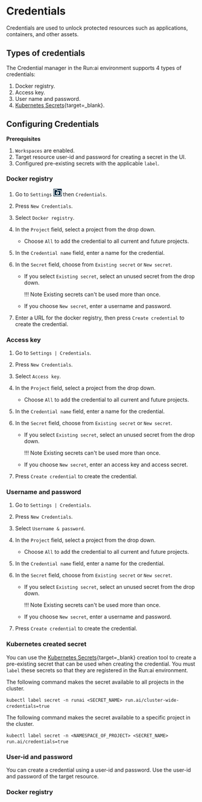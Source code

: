 # Credentials

Credentials are used to unlock protected resources such as applications, containers, and other assets.

## Types of credentials

The Credential manager in the Run:ai environment supports 4 types of credentials:

1. Docker registry.
2. Access key.
3. User name and password.
4. [Kubernetes Secrets](https://kubernetes.io/docs/concepts/configuration/secret){target=_blank}.

## Configuring Credentials

**Prerequisites**

1. `Workspaces` are enabled.
2. Target resource user-id and password for creating a secret in the UI.
3. Configured pre-existing secrets with the applicable `label`.

### Docker registry

1. Go to `Settings` ![Settings](img/settings-icon.png) then `Credentials`.
2. Press `New Credentials`.
3. Select `Docker registry`.
4. In the `Project` field, select a project from the drop down.

      * Choose `All` to add the credential to all current and future projects.

5. In the `Credential name` field, enter a name for the credential.
6. In the `Secret` field, choose from `Existing secret` or `New secret`.

      * If you select `Existing secret`, select an unused secret from the drop down.
  
        !!! Note
            Existing secrets can't be used more than once.

      * If you choose `New secret`, enter a username and password.

7. Enter a URL for the docker registry, then press `Create credential` to create the credential.

### Access key

1. Go to `Settings | Credentials`.
2. Press `New Credentials`.
3. Select `Access key`.
4. In the `Project` field, select a project from the drop down.

      * Choose `All` to add the credential to all current and future projects.

5. In the `Credential name` field, enter a name for the credential.
6. In the `Secret` field, choose from `Existing secret` or `New secret`.

      * If you select `Existing secret`, select an unused secret from the drop down.

        !!! Note
            Existing secrets can't be used more than once.  

      * If you choose `New secret`, enter an access key and access secret.

7. Press `Create credential` to create the credential.

### Username and password

1. Go to `Settings | Credentials`.
2. Press `New Credentials`.
3. Select `Username & password`.
4. In the `Project` field, select a project from the drop down.

      * Choose `All` to add the credential to all current and future projects.

5. In the `Credential name` field, enter a name for the credential.
6. In the `Secret` field, choose from `Existing secret` or `New secret`.

      * If you select `Existing secret`, select an unused secret from the drop down.
  
        !!! Note
            Existing secrets can't be used more than once.

      * If you choose `New secret`, enter a username and password.

7. Press `Create credential` to create the credential.

### Kubernetes created secret

You can use the [Kubernetes Secrets](https://kubernetes.io/docs/concepts/configuration/secret/#working-with-secrets){target=_blank}
creation tool to create a pre-existing secret that can be used when creating the credential. You must `label` these secrets so that they are registered in the Run:ai environment.

The following command makes the secret available to all projects in the cluster.

```console
kubectl label secret -n runai <SECRET_NAME> run.ai/cluster-wide-credentials=true
```

The following command makes the secret available to a specific project in the cluster.

```console
kubectl label secret -n <NAMESPACE_OF_PROJECT> <SECRET_NAME> run.ai/credentials=true
```

### User-id and password

You can create a credential using a user-id and password. Use the user-id and password of the target resource.

### Docker registry



